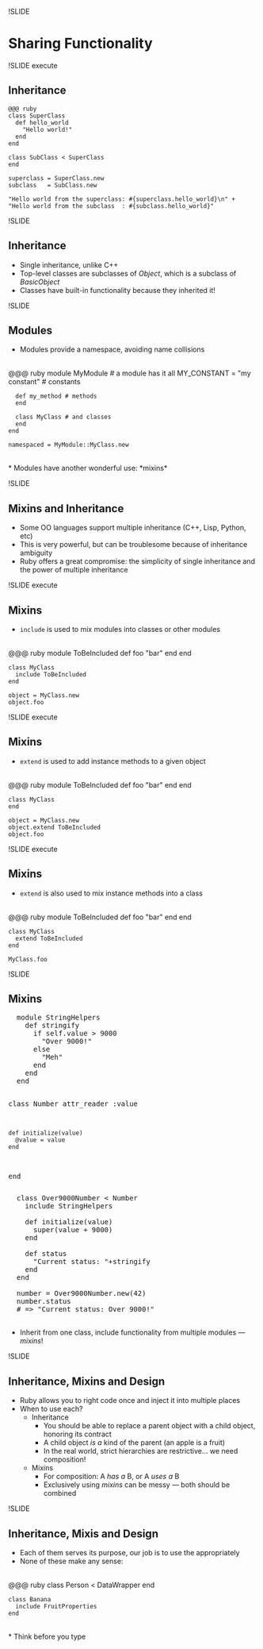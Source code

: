 !SLIDE

# Sharing Functionality

!SLIDE execute

## Inheritance

    @@@ ruby
    class SuperClass
      def hello_world
        "Hello world!"
      end
    end
    
    class SubClass < SuperClass
    end
    
    superclass = SuperClass.new
    subclass   = SubClass.new
    
    "Hello world from the superclass: #{superclass.hello_world}\n" +
    "Hello world from the subclass  : #{subclass.hello_world}"
    
!SLIDE

## Inheritance

* Single inheritance, unlike C++
* Top-level classes are subclasses of *Object*, which is a subclass of *BasicObject*
* Classes have built-in functionality because they inherited it!

!SLIDE

## Modules

* Modules provide a namespace, avoiding name collisions
<br/>
    @@@ ruby
    module MyModule # a module has it all
      MY_CONSTANT = "my constant" # constants
      
      def my_method # methods
      end
      
      class MyClass # and classes
      end
    end
    
    namespaced = MyModule::MyClass.new

<br/>
* Modules have another wonderful use: *mixins*

!SLIDE

## Mixins and Inheritance

* Some OO languages support multiple inheritance (C++, Lisp, Python, etc)
* This is very powerful, but can be troublesome because of inheritance ambiguity
* Ruby offers a great compromise: the simplicity of single inheritance and the power of multiple inheritance

!SLIDE execute

## Mixins

* `include` is used to mix modules into classes or other modules
<br/>
    @@@ ruby
    module ToBeIncluded
      def foo
        "bar"
      end
    end
    
    class MyClass
      include ToBeIncluded
    end
    
    object = MyClass.new
    object.foo

!SLIDE execute

## Mixins

* `extend` is used to add instance methods to a given object
<br/>
    @@@ ruby
    module ToBeIncluded
      def foo
        "bar"
      end
    end
    
    class MyClass
    end
    
    object = MyClass.new
    object.extend ToBeIncluded
    object.foo

!SLIDE execute

## Mixins

* `extend` is also used to mix instance methods into a class
<br/>
    @@@ ruby
    module ToBeIncluded
      def foo
        "bar"
      end
    end
    
    class MyClass
      extend ToBeIncluded
    end
    
    MyClass.foo

!SLIDE

## Mixins

<div class="two-column-container">
  <pre class="sh_ruby sh_sourceCode two-column left">
  module StringHelpers
    def stringify
      if self.value > 9000
        "Over 9000!"
      else
        "Meh"
      end
    end
  end

  class Number
    attr_reader :value
    
    def initialize(value)
      @value = value
    end
  end
  </pre>
  <pre class="sh_ruby sh_sourceCode two-column right">
  class Over9000Number &lt; Number
    include StringHelpers
    
    def initialize(value)
      super(value + 9000)
    end
    
    def status
      "Current status: "+stringify
    end
  end

  number = Over9000Number.new(42)
  number.status
  # => "Current status: Over 9000!"
  </pre>
</div>

* Inherit from one class, include functionality from multiple modules — *mixins*!

!SLIDE

## Inheritance, Mixins and Design

* Ruby allows you to right code once and inject it into multiple places
* When to use each?
  * Inheritance
    * You should be able to replace a parent object with a child object, honoring its contract
    * A child object *is a* kind of the parent (an apple is a fruit)
    * In the real world, strict hierarchies are restrictive... we need composition!
  * Mixins
    * For composition: A *has a* B, or A *uses a* B
    * Exclusively using *mixins* can be messy — both should be combined
    
!SLIDE

## Inheritance, Mixis and Design

* Each of them serves its purpose, our job is to use the appropriately
* None of these make any sense:
<br/>
    @@@ ruby
    class Person < DataWrapper
    end
    
    class Banana
      include FruitProperties
    end
<br/>      
* Think before you type
